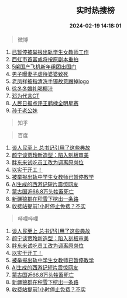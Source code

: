 <div align="center"><h2>实时热搜榜</h2><h4>2024-02-19 14:18:01</h4></div>

> 微博  

1. [已暂停被举报出轨学生女教师工作](https://s.weibo.com/weibo?q=%23%E5%B7%B2%E6%9A%82%E5%81%9C%E8%A2%AB%E4%B8%BE%E6%8A%A5%E5%87%BA%E8%BD%A8%E5%AD%A6%E7%94%9F%E5%A5%B3%E6%95%99%E5%B8%88%E5%B7%A5%E4%BD%9C%23&t=31&band_rank=1&Refer=top)<br />
2. [西虹市首富或将按原剧本重拍](https://s.weibo.com/weibo?q=%23%E8%A5%BF%E8%99%B9%E5%B8%82%E9%A6%96%E5%AF%8C%E6%88%96%E5%B0%86%E6%8C%89%E5%8E%9F%E5%89%A7%E6%9C%AC%E9%87%8D%E6%8B%8D%23&t=31&band_rank=2&Refer=top)<br />
3. [5架国产飞机新年组团出国门](https://s.weibo.com/weibo?q=%235%E6%9E%B6%E5%9B%BD%E4%BA%A7%E9%A3%9E%E6%9C%BA%E6%96%B0%E5%B9%B4%E7%BB%84%E5%9B%A2%E5%87%BA%E5%9B%BD%E9%97%A8%23&t=31&band_rank=3&Refer=top)<br />
4. [男子曝妻子虐待婆婆致死](https://s.weibo.com/weibo?q=%23%E7%94%B7%E5%AD%90%E6%9B%9D%E5%A6%BB%E5%AD%90%E8%99%90%E5%BE%85%E5%A9%86%E5%A9%86%E8%87%B4%E6%AD%BB%23&t=31&band_rank=4&Refer=top)<br />
5. [老凤祥被指清洗手镯故意蹭掉logo](https://s.weibo.com/weibo?q=%23%E8%80%81%E5%87%A4%E7%A5%A5%E8%A2%AB%E6%8C%87%E6%B8%85%E6%B4%97%E6%89%8B%E9%95%AF%E6%95%85%E6%84%8F%E8%B9%AD%E6%8E%89logo%23&t=31&band_rank=5&Refer=top)<br />
6. [徐冬冬婚礼喝椰汁](https://s.weibo.com/weibo?q=%23%E5%BE%90%E5%86%AC%E5%86%AC%E5%A9%9A%E7%A4%BC%E5%96%9D%E6%A4%B0%E6%B1%81%23&t=31&band_rank=6&Refer=top)<br />
7. [邓为代言CT](https://s.weibo.com/weibo?q=%E9%82%93%E4%B8%BA%E4%BB%A3%E8%A8%80CT&t=31&band_rank=7&Refer=top)<br />
8. [人民日报点评王鹤棣全明星赛](https://s.weibo.com/weibo?q=%23%E4%BA%BA%E6%B0%91%E6%97%A5%E6%8A%A5%E7%82%B9%E8%AF%84%E7%8E%8B%E9%B9%A4%E6%A3%A3%E5%85%A8%E6%98%8E%E6%98%9F%E8%B5%9B%23&t=31&band_rank=8&Refer=top)<br />
9. [孙千老公妹](https://s.weibo.com/weibo?q=%23%E5%AD%99%E5%8D%83%E8%80%81%E5%85%AC%E5%A6%B9%23&t=31&band_rank=9&Refer=top)<br />

> 知乎  


> 百度  

1. [谈人民至上 总书记引用了这些典故](https://www.baidu.com/s?wd=%E8%B0%88%E4%BA%BA%E6%B0%91%E8%87%B3%E4%B8%8A+%E6%80%BB%E4%B9%A6%E8%AE%B0%E5%BC%95%E7%94%A8%E4%BA%86%E8%BF%99%E4%BA%9B%E5%85%B8%E6%95%85&sa=fyb_news&rsv_dl=fyb_news)<br />
2. [颜宁谈贾玲新造型：陷入刻板审美](https://www.baidu.com/s?wd=%E9%A2%9C%E5%AE%81%E8%B0%88%E8%B4%BE%E7%8E%B2%E6%96%B0%E9%80%A0%E5%9E%8B%EF%BC%9A%E9%99%B7%E5%85%A5%E5%88%BB%E6%9D%BF%E5%AE%A1%E7%BE%8E&sa=fyb_news&rsv_dl=fyb_news)<br />
3. [胖东来试吃员工改为调离原岗位](https://www.baidu.com/s?wd=%E8%83%96%E4%B8%9C%E6%9D%A5%E8%AF%95%E5%90%83%E5%91%98%E5%B7%A5%E6%94%B9%E4%B8%BA%E8%B0%83%E7%A6%BB%E5%8E%9F%E5%B2%97%E4%BD%8D&sa=fyb_news&rsv_dl=fyb_news)<br />
4. [以实干开工！](https://www.baidu.com/s?wd=%E4%BB%A5%E5%AE%9E%E5%B9%B2%E5%BC%80%E5%B7%A5%EF%BC%81&sa=fyb_news&rsv_dl=fyb_news)<br />
5. [被举报出轨中学生女教师已暂停教学](https://www.baidu.com/s?wd=%E8%A2%AB%E4%B8%BE%E6%8A%A5%E5%87%BA%E8%BD%A8%E4%B8%AD%E5%AD%A6%E7%94%9F%E5%A5%B3%E6%95%99%E5%B8%88%E5%B7%B2%E6%9A%82%E5%81%9C%E6%95%99%E5%AD%A6&sa=fyb_news&rsv_dl=fyb_news)<br />
6. [AI生成的西游记短片震惊网友](https://www.baidu.com/s?wd=AI%E7%94%9F%E6%88%90%E7%9A%84%E8%A5%BF%E6%B8%B8%E8%AE%B0%E7%9F%AD%E7%89%87%E9%9C%87%E6%83%8A%E7%BD%91%E5%8F%8B&sa=fyb_news&rsv_dl=fyb_news)<br />
7. [蒙古国近66.8万头牲畜死亡](https://www.baidu.com/s?wd=%E8%92%99%E5%8F%A4%E5%9B%BD%E8%BF%9166.8%E4%B8%87%E5%A4%B4%E7%89%B2%E7%95%9C%E6%AD%BB%E4%BA%A1&sa=fyb_news&rsv_dl=fyb_news)<br />
8. [新疆狼群在积雪下挖出一条路](https://www.baidu.com/s?wd=%E6%96%B0%E7%96%86%E7%8B%BC%E7%BE%A4%E5%9C%A8%E7%A7%AF%E9%9B%AA%E4%B8%8B%E6%8C%96%E5%87%BA%E4%B8%80%E6%9D%A1%E8%B7%AF&sa=fyb_news&rsv_dl=fyb_news)<br />
9. [收费站提前1小时停止免费？不实](https://www.baidu.com/s?wd=%E6%94%B6%E8%B4%B9%E7%AB%99%E6%8F%90%E5%89%8D1%E5%B0%8F%E6%97%B6%E5%81%9C%E6%AD%A2%E5%85%8D%E8%B4%B9%EF%BC%9F%E4%B8%8D%E5%AE%9E&sa=fyb_news&rsv_dl=fyb_news)<br />

> 哔哩哔哩  

1. [谈人民至上 总书记引用了这些典故](https://www.baidu.com/s?wd=%E8%B0%88%E4%BA%BA%E6%B0%91%E8%87%B3%E4%B8%8A+%E6%80%BB%E4%B9%A6%E8%AE%B0%E5%BC%95%E7%94%A8%E4%BA%86%E8%BF%99%E4%BA%9B%E5%85%B8%E6%95%85&sa=fyb_news&rsv_dl=fyb_news)<br />
2. [颜宁谈贾玲新造型：陷入刻板审美](https://www.baidu.com/s?wd=%E9%A2%9C%E5%AE%81%E8%B0%88%E8%B4%BE%E7%8E%B2%E6%96%B0%E9%80%A0%E5%9E%8B%EF%BC%9A%E9%99%B7%E5%85%A5%E5%88%BB%E6%9D%BF%E5%AE%A1%E7%BE%8E&sa=fyb_news&rsv_dl=fyb_news)<br />
3. [胖东来试吃员工改为调离原岗位](https://www.baidu.com/s?wd=%E8%83%96%E4%B8%9C%E6%9D%A5%E8%AF%95%E5%90%83%E5%91%98%E5%B7%A5%E6%94%B9%E4%B8%BA%E8%B0%83%E7%A6%BB%E5%8E%9F%E5%B2%97%E4%BD%8D&sa=fyb_news&rsv_dl=fyb_news)<br />
4. [以实干开工！](https://www.baidu.com/s?wd=%E4%BB%A5%E5%AE%9E%E5%B9%B2%E5%BC%80%E5%B7%A5%EF%BC%81&sa=fyb_news&rsv_dl=fyb_news)<br />
5. [被举报出轨中学生女教师已暂停教学](https://www.baidu.com/s?wd=%E8%A2%AB%E4%B8%BE%E6%8A%A5%E5%87%BA%E8%BD%A8%E4%B8%AD%E5%AD%A6%E7%94%9F%E5%A5%B3%E6%95%99%E5%B8%88%E5%B7%B2%E6%9A%82%E5%81%9C%E6%95%99%E5%AD%A6&sa=fyb_news&rsv_dl=fyb_news)<br />
6. [AI生成的西游记短片震惊网友](https://www.baidu.com/s?wd=AI%E7%94%9F%E6%88%90%E7%9A%84%E8%A5%BF%E6%B8%B8%E8%AE%B0%E7%9F%AD%E7%89%87%E9%9C%87%E6%83%8A%E7%BD%91%E5%8F%8B&sa=fyb_news&rsv_dl=fyb_news)<br />
7. [蒙古国近66.8万头牲畜死亡](https://www.baidu.com/s?wd=%E8%92%99%E5%8F%A4%E5%9B%BD%E8%BF%9166.8%E4%B8%87%E5%A4%B4%E7%89%B2%E7%95%9C%E6%AD%BB%E4%BA%A1&sa=fyb_news&rsv_dl=fyb_news)<br />
8. [新疆狼群在积雪下挖出一条路](https://www.baidu.com/s?wd=%E6%96%B0%E7%96%86%E7%8B%BC%E7%BE%A4%E5%9C%A8%E7%A7%AF%E9%9B%AA%E4%B8%8B%E6%8C%96%E5%87%BA%E4%B8%80%E6%9D%A1%E8%B7%AF&sa=fyb_news&rsv_dl=fyb_news)<br />
9. [收费站提前1小时停止免费？不实](https://www.baidu.com/s?wd=%E6%94%B6%E8%B4%B9%E7%AB%99%E6%8F%90%E5%89%8D1%E5%B0%8F%E6%97%B6%E5%81%9C%E6%AD%A2%E5%85%8D%E8%B4%B9%EF%BC%9F%E4%B8%8D%E5%AE%9E&sa=fyb_news&rsv_dl=fyb_news)<br />
